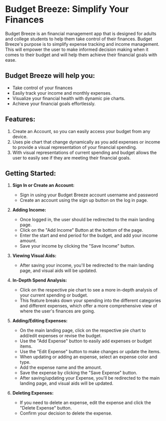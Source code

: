 # Budget Breeze: Simplify Your Finances

Budget Breeze is an financial management app that is designed for adults and college students to help them take control of their finances. Budget Breeze's purpose is to simplify expense tracking and income management. This will empower the user to make informed decision making when it comes to their budget and will help them achieve their financial goals with ease.

## Budget Breeze will help you:

* Take control of your finances
* Easily track your income and monthly expenses.
* Visualize your financial health with dynamic pie charts.
* Achieve your financial goals effortlessly.

## Features:

1. Create an Account, so you can easily access your budget from any device. 
2. Uses pie chart that change dynamically as you add expenses or income to provide a visual representation of your financial spending.
3. With visual representations of current spending and budget allows the user to easily see if they are meeting their financial goals. 

## Getting Started:

1. **Sign In or Create an Account:**

   - Sign in using your Budget Breeze account username and password 
   - Create an account using the sign up button on the log in page. 


2. **Adding Income:**
   - Once logged in, the user should be redirected to the main landing page. 
   - Click on the "Add Income" Button at the bottom of the page.
   - Enter the start and end period for the budget, and add your income amount.
   - Save your income by clicking the "Save Income" button.

3. **Viewing Visual Aids:**
   - After saving your income, you'll be redirected to the main landing page, and visual aids will be updated.

4. **In-Depth Spend Analysis:**
   - Click on the respective pie chart to see a more in-depth analysis of your current spending or budget.
   - This feature breaks down your spending into the different categories and different expenses, which offer a more comprehensive view of where the user's finances are going.
   
5. **Adding/Editing Expenses:**
   - On the main landing page, click on the respective pie chart to add/edit expenses or revise the budget.
   - Use the "Add Expense" button to easily add expenses or budget items.
   - Use the "Edit Expense" button to make changes or update the items.
   - When updating or adding an expense, select an expense color and type.
   - Add the expense name and the amount.
   - Save the expense by clicking the "Save Expense" button.
   - After saving/updating your Expense, you'll be redirected to the main landing page, and visual aids will be updated.


6. **Deleting Expenses:**
   - If you need to delete an expense, edit the expense and click the "Delete Expense" button.
   - Confirm your decision to delete the expense.